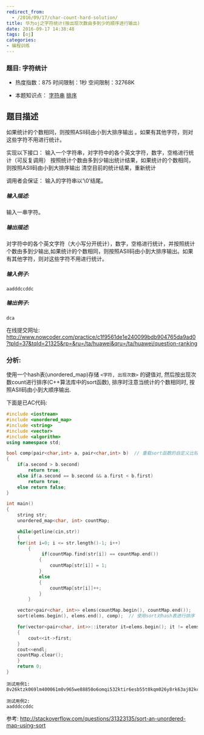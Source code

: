 ```yaml
---
redirect_from:
  - /2016/09/17/char-count-hard-solution/
title: 华为oj之字符统计(按出现次数由多到少的顺序进行输出)
date: 2016-09-17 14:38:48
tags: [oj]
categories:
- 编程训练
---
```


### 题目: 字符统计

- 热度指数：875    时间限制：1秒   空间限制：32768K

- 本题知识点： [字符串](http://www.nowcoder.com/questionCenter?questionTypes=000100&mutiTagIds=579) [排序](http://www.nowcoder.com/questionCenter?questionTypes=000100&mutiTagIds=590)

## 题目描述

如果统计的个数相同，则按照ASII码由小到大排序输出 。如果有其他字符，则对这些字符不用进行统计。

实现以下接口：
输入一个字符串，对字符中的各个英文字符，数字，空格进行统计（可反复调用）
按照统计个数由多到少输出统计结果，如果统计的个数相同，则按照ASII码由小到大排序输出
清空目前的统计结果，重新统计

调用者会保证：
输入的字符串以‘\0’结尾。


##### **输入描述:**
输入一串字符。

##### **输出描述:**

对字符中的各个英文字符（大小写分开统计），数字，空格进行统计，并按照统计个数由多到少输出,如果统计的个数相同，则按照ASII码由小到大排序输出。如果有其他字符，则对这些字符不用进行统计。


##### **输入例子:**
```
aadddccddc
```

##### **输出例子:**

```
dca
```

在线提交网址: http://www.nowcoder.com/practice/c1f9561de1e240099bdb904765da9ad0?tpId=37&tqId=21325&rp=&ru=/ta/huawei&qru=/ta/huawei/question-ranking

### 分析:

使用一个hash表(unordered_map)存储 `<字符, 出现次数>` 的键值对, 然后按出现次数count进行排序(C++算法库中的sort函数), 排序时注意当统计的个数相同时, 按照ASII码由小到大顺序输出. 

下面是已AC代码:
```cpp
#include <iostream>
#include <unordered_map>
#include <string>
#include <vector>
#include <algorithm>
using namespace std;

bool comp(pair<char,int> a, pair<char,int> b)  // 重载sort函数的自定义比较函数comp
{
    if(a.second > b.second)
		return true;
	else if(a.second == b.second && a.first < b.first)
		return true;
	else return false;
}

int main()
{
    string str;
	unordered_map<char, int> countMap;

    while(getline(cin,str))
	{
	for(int i=0; i <= str.length()-1; i++)
		{
             if(countMap.find(str[i]) == countMap.end())
            {
                countMap[str[i]] = 1;
            }
            else
            {
                countMap[str[i]]++;
            }        
		}

    vector<pair<char, int>> elems(countMap.begin(), countMap.end());
	sort(elems.begin(), elems.end(), comp);  // 使用sort对hash表进行排序

	for(vector<pair<char, int>>::iterator it=elems.begin(); it != elems.end(); it++)
	{
		cout<<it->first;
	}
	cout<<endl;
	countMap.clear();
	}
    return 0;
}
```

```
测试用例1: 8v26ktzk069lm400061m0v965we88850o6omqi532ktir6esb55t0kqm026y8rk63aj82kcx48gd1tiylvs0xo32zem65q7z5ce2185d2ascz62a2p3ajr45h637t2p290lc043gicp5ldzzmx2

测试用例2:
aadddccddc
```

参考:
http://stackoverflow.com/questions/31323135/sort-an-unordered-map-using-sort
